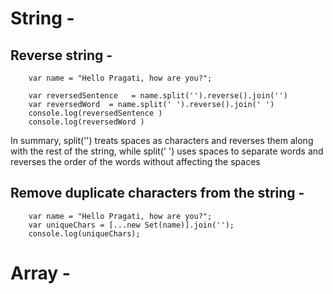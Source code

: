 String -
==========
 Reverse string -
 ------------------

        var name = "Hello Pragati, how are you?";

        var reversedSentence   = name.split('').reverse().join('')
        var reversedWord  = name.split(' ').reverse().join(' ')
        console.log(reversedSentence )
        console.log(reversedWord )

In summary, split('') treats spaces as characters and reverses them along with the rest of the string, while split(' ') uses spaces to separate words and reverses the order of the words without affecting the spaces

Remove duplicate characters from the string -
---------------------------------------------

        var name = "Hello Pragati, how are you?";
        var uniqueChars = [...new Set(name)].join('');
        console.log(uniqueChars);

Array -
=========
